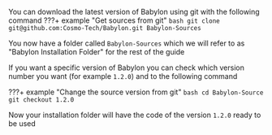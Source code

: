 You can download the latest version of Babylon using git with the following command
???+ example "Get sources from git"
    ```bash
    git clone git@github.com:Cosmo-Tech/Babylon.git Babylon-Sources
    ```

You now have a folder called `Babylon-Sources` which we will refer to as "Babylon Installation Folder" for the rest of the guide

If you want a specific version of Babylon you can check which version number you want (for example `1.2.0`) and to the following command

???+ example "Change the source version from git"
    ```bash
    cd Babylon-Source
    git checkout 1.2.0
    ```

Now your installation folder will have the code of the version `1.2.0` ready to be used